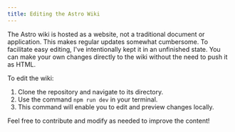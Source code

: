 ```yaml
---
title: Editing the Astro Wiki
---
```

The Astro wiki is hosted as a website, not a traditional document or application. This makes regular updates somewhat cumbersome. To facilitate easy editing, I've intentionally kept it in an unfinished state. You can make your own changes directly to the wiki without the need to push it as HTML.

To edit the wiki:

1. Clone the repository and navigate to its directory.
2. Use the command `npm run dev` in your terminal.
3. This command will enable you to edit and preview changes locally.

Feel free to contribute and modify as needed to improve the content!

